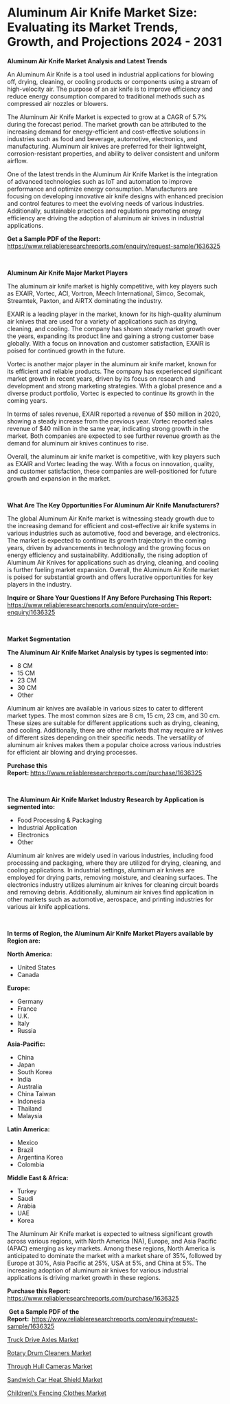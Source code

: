 <p><h1>Aluminum Air Knife Market Size: Evaluating its Market Trends, Growth, and Projections 2024 - 2031</h1></p><p><strong>Aluminum Air Knife Market Analysis and Latest Trends</strong></p>
<p><p>An Aluminum Air Knife is a tool used in industrial applications for blowing off, drying, cleaning, or cooling products or components using a stream of high-velocity air. The purpose of an air knife is to improve efficiency and reduce energy consumption compared to traditional methods such as compressed air nozzles or blowers.</p><p>The Aluminum Air Knife Market is expected to grow at a CAGR of 5.7% during the forecast period. The market growth can be attributed to the increasing demand for energy-efficient and cost-effective solutions in industries such as food and beverage, automotive, electronics, and manufacturing. Aluminum air knives are preferred for their lightweight, corrosion-resistant properties, and ability to deliver consistent and uniform airflow.</p><p>One of the latest trends in the Aluminum Air Knife Market is the integration of advanced technologies such as IoT and automation to improve performance and optimize energy consumption. Manufacturers are focusing on developing innovative air knife designs with enhanced precision and control features to meet the evolving needs of various industries. Additionally, sustainable practices and regulations promoting energy efficiency are driving the adoption of aluminum air knives in industrial applications.</p></p>
<p><strong>Get a Sample PDF of the Report:&nbsp;</strong> <a href="https://www.reliableresearchreports.com/enquiry/request-sample/1636325">https://www.reliableresearchreports.com/enquiry/request-sample/1636325</a></p>
<p>&nbsp;</p>
<p><strong>Aluminum Air Knife Major Market Players</strong></p>
<p><p>The aluminum air knife market is highly competitive, with key players such as EXAIR, Vortec, ACI, Vortron, Meech International, Simco, Secomak, Streamtek, Paxton, and AiRTX dominating the industry. </p><p>EXAIR is a leading player in the market, known for its high-quality aluminum air knives that are used for a variety of applications such as drying, cleaning, and cooling. The company has shown steady market growth over the years, expanding its product line and gaining a strong customer base globally. With a focus on innovation and customer satisfaction, EXAIR is poised for continued growth in the future.</p><p>Vortec is another major player in the aluminum air knife market, known for its efficient and reliable products. The company has experienced significant market growth in recent years, driven by its focus on research and development and strong marketing strategies. With a global presence and a diverse product portfolio, Vortec is expected to continue its growth in the coming years.</p><p>In terms of sales revenue, EXAIR reported a revenue of $50 million in 2020, showing a steady increase from the previous year. Vortec reported sales revenue of $40 million in the same year, indicating strong growth in the market. Both companies are expected to see further revenue growth as the demand for aluminum air knives continues to rise.</p><p>Overall, the aluminum air knife market is competitive, with key players such as EXAIR and Vortec leading the way. With a focus on innovation, quality, and customer satisfaction, these companies are well-positioned for future growth and expansion in the market.</p></p>
<p>&nbsp;</p>
<p><strong>What Are The Key Opportunities For Aluminum Air Knife Manufacturers?</strong></p>
<p><p>The global Aluminum Air Knife market is witnessing steady growth due to the increasing demand for efficient and cost-effective air knife systems in various industries such as automotive, food and beverage, and electronics. The market is expected to continue its growth trajectory in the coming years, driven by advancements in technology and the growing focus on energy efficiency and sustainability. Additionally, the rising adoption of Aluminum Air Knives for applications such as drying, cleaning, and cooling is further fueling market expansion. Overall, the Aluminum Air Knife market is poised for substantial growth and offers lucrative opportunities for key players in the industry.</p></p>
<p><strong>Inquire or Share Your Questions If Any Before Purchasing This Report:</strong> <a href="https://www.reliableresearchreports.com/enquiry/pre-order-enquiry/1636325">https://www.reliableresearchreports.com/enquiry/pre-order-enquiry/1636325</a></p>
<p>&nbsp;</p>
<p><strong>Market Segmentation</strong></p>
<p><strong>The Aluminum Air Knife Market Analysis by types is segmented into:</strong></p>
<p><ul><li>8 CM</li><li>15 CM</li><li>23 CM</li><li>30 CM</li><li>Other</li></ul></p>
<p><p>Aluminum air knives are available in various sizes to cater to different market types. The most common sizes are 8 cm, 15 cm, 23 cm, and 30 cm. These sizes are suitable for different applications such as drying, cleaning, and cooling. Additionally, there are other markets that may require air knives of different sizes depending on their specific needs. The versatility of aluminum air knives makes them a popular choice across various industries for efficient air blowing and drying processes.</p></p>
<p><strong>Purchase this Report:&nbsp;</strong><a href="https://www.reliableresearchreports.com/purchase/1636325">https://www.reliableresearchreports.com/purchase/1636325</a></p>
<p>&nbsp;</p>
<p><strong>The Aluminum Air Knife Market Industry Research by Application is segmented into:</strong></p>
<p><ul><li>Food Processing & Packaging</li><li>Industrial Application</li><li>Electronics</li><li>Other</li></ul></p>
<p><p>Aluminum air knives are widely used in various industries, including food processing and packaging, where they are utilized for drying, cleaning, and cooling applications. In industrial settings, aluminum air knives are employed for drying parts, removing moisture, and cleaning surfaces. The electronics industry utilizes aluminum air knives for cleaning circuit boards and removing debris. Additionally, aluminum air knives find application in other markets such as automotive, aerospace, and printing industries for various air knife applications.</p></p>
<p>&nbsp;</p>
<p><strong>In terms of Region, the Aluminum Air Knife Market Players available by Region are:</strong></p>
<p>
    <p> <strong> North America: </strong>
        <ul>
            <li>United States</li>
            <li>Canada</li>
        </ul>
        </p> 
    <p> <strong> Europe: </strong>
        <ul>
            <li>Germany</li>
            <li>France</li>
            <li>U.K.</li>
            <li>Italy</li>
            <li>Russia</li>
        </ul>
        </p> 
    <p> <strong> Asia-Pacific: </strong>
        <ul>
            <li>China</li>
            <li>Japan</li>
            <li>South Korea</li>
            <li>India</li>
            <li>Australia</li>
            <li>China Taiwan</li>
            <li>Indonesia</li>
            <li>Thailand</li>
            <li>Malaysia</li>
        </ul>
        </p> 
    <p> <strong> Latin America: </strong>
        <ul>
            <li>Mexico</li>
            <li>Brazil</li>
            <li>Argentina Korea</li>
            <li>Colombia</li>
        </ul>
        </p> 
    <p> <strong> Middle East & Africa: </strong>
        <ul>
            <li>Turkey</li>
            <li>Saudi</li>
            <li>Arabia</li>
            <li>UAE</li>
            <li>Korea</li>
        </ul>
    </p>
    </p>
<p><p>The Aluminum Air Knife market is expected to witness significant growth across various regions, with North America (NA), Europe, and Asia Pacific (APAC) emerging as key markets. Among these regions, North America is anticipated to dominate the market with a market share of 35%, followed by Europe at 30%, Asia Pacific at 25%, USA at 5%, and China at 5%. The increasing adoption of aluminum air knives for various industrial applications is driving market growth in these regions.</p></p>
<p><strong>Purchase this Report: </strong><a href="https://www.reliableresearchreports.com/purchase/1636325">https://www.reliableresearchreports.com/purchase/1636325</a></p>
<p>&nbsp;<strong>Get a Sample PDF of the Report:&nbsp;&nbsp;</strong><a href="https://www.reliableresearchreports.com/enquiry/request-sample/1636325">https://www.reliableresearchreports.com/enquiry/request-sample/1636325</a></p>
<p><strong></strong></p>
<p><p><a href="https://issuu.com/reportprime-2/docs/truck-drive-axles-market-size-2030.pptx">Truck Drive Axles Market</a></p><p><a href="https://github.com/amae102299/Market-Research-Report-List-3/blob/main/rotary-drum-cleaners-market.md">Rotary Drum Cleaners Market</a></p><p><a href="https://github.com/kathiaseamanalvaradovlprc2h/Market-Research-Report-List-1/blob/main/through-hull-cameras-market.md">Through Hull Cameras Market</a></p><p><a href="https://issuu.com/reportprime-2/docs/sandwich-car-heat-shield-market-size-2030.pptx">Sandwich Car Heat Shield Market</a></p><p><a href="https://github.com/GroverBarry/Market-Research-Report-List-3/blob/main/childrens-fencing-clothes-market.md">Children\'s Fencing Clothes Market</a></p></p>
